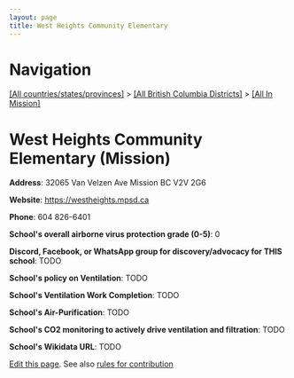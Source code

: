 ```yaml
---
layout: page
title: West Heights Community Elementary
---
```

# Navigation

[[All countries/states/provinces]](../../..) > [[All British Columbia Districts]](../..) > [[All In Mission]](..)

# West Heights Community Elementary (Mission)

**Address**: 32065 Van Velzen Ave  Mission BC V2V 2G6

**Website**: <https://westheights.mpsd.ca>

**Phone**: 604 826-6401

**School's overall airborne virus protection grade (0-5)**: 0

**Discord, Facebook, or WhatsApp group for discovery/advocacy for THIS school**: TODO

**School's policy on Ventilation**: TODO

**School's Ventilation Work Completion**: TODO

**School's Air-Purification**: TODO

**School's CO2 monitoring to actively drive ventilation and filtration**: TODO

**School's Wikidata URL**: TODO


[Edit this page](https://github.com/ventilate-schools/BC/edit/main/./Mission/West_Heights_Community_Elementary.md). See also [rules for contribution](../../../contribution-rules/)